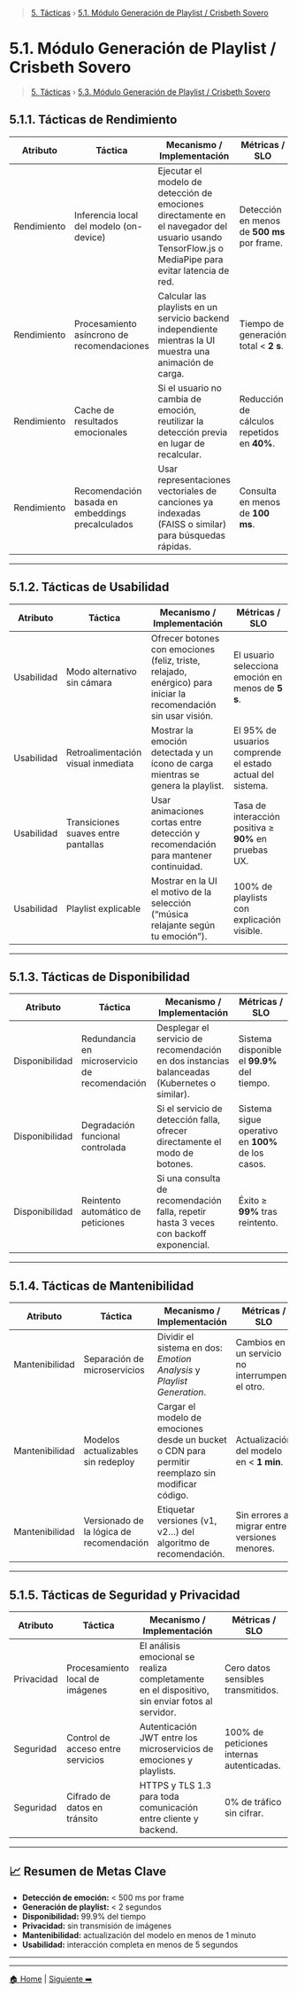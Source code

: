 > [5. Tácticas](../5.md) › [5.1. Módulo Generación de Playlist / Crisbeth Sovero](5.1.md)

# 5.1. Módulo Generación de Playlist / Crisbeth Sovero

> [5. Tácticas](../5.md) › [5.3. Módulo Generación de Playlist / Crisbeth Sovero](5.3.md)

## 5.1.1. Tácticas de Rendimiento

| **Atributo** | **Táctica** | **Mecanismo / Implementación** | **Métricas / SLO** |
|---------------|--------------|--------------------------------|--------------------|
| Rendimiento | Inferencia local del modelo (on-device) | Ejecutar el modelo de detección de emociones directamente en el navegador del usuario usando TensorFlow.js o MediaPipe para evitar latencia de red. | Detección en menos de **500 ms** por frame. |
| Rendimiento | Procesamiento asíncrono de recomendaciones | Calcular las playlists en un servicio backend independiente mientras la UI muestra una animación de carga. | Tiempo de generación total < **2 s**. |
| Rendimiento | Cache de resultados emocionales | Si el usuario no cambia de emoción, reutilizar la detección previa en lugar de recalcular. | Reducción de cálculos repetidos en **40%**. |
| Rendimiento | Recomendación basada en embeddings precalculados | Usar representaciones vectoriales de canciones ya indexadas (FAISS o similar) para búsquedas rápidas. | Consulta en menos de **100 ms**. |

---

## 5.1.2. Tácticas de Usabilidad

| **Atributo** | **Táctica** | **Mecanismo / Implementación** | **Métricas / SLO** |
|---------------|--------------|--------------------------------|--------------------|
| Usabilidad | Modo alternativo sin cámara | Ofrecer botones con emociones (feliz, triste, relajado, enérgico) para iniciar la recomendación sin usar visión. | El usuario selecciona emoción en menos de **5 s**. |
| Usabilidad | Retroalimentación visual inmediata | Mostrar la emoción detectada y un ícono de carga mientras se genera la playlist. | El 95% de usuarios comprende el estado actual del sistema. |
| Usabilidad | Transiciones suaves entre pantallas | Usar animaciones cortas entre detección y recomendación para mantener continuidad. | Tasa de interacción positiva ≥ **90%** en pruebas UX. |
| Usabilidad | Playlist explicable | Mostrar en la UI el motivo de la selección (“música relajante según tu emoción”). | 100% de playlists con explicación visible. |

---

## 5.1.3. Tácticas de Disponibilidad

| **Atributo** | **Táctica** | **Mecanismo / Implementación** | **Métricas / SLO** |
|---------------|--------------|--------------------------------|--------------------|
| Disponibilidad | Redundancia en microservicio de recomendación | Desplegar el servicio de recomendación en dos instancias balanceadas (Kubernetes o similar). | Sistema disponible el **99.9%** del tiempo. |
| Disponibilidad | Degradación funcional controlada | Si el servicio de detección falla, ofrecer directamente el modo de botones. | Sistema sigue operativo en **100%** de los casos. |
| Disponibilidad | Reintento automático de peticiones | Si una consulta de recomendación falla, repetir hasta 3 veces con backoff exponencial. | Éxito ≥ **99%** tras reintento. |

---

## 5.1.4. Tácticas de Mantenibilidad

| **Atributo** | **Táctica** | **Mecanismo / Implementación** | **Métricas / SLO** |
|---------------|--------------|--------------------------------|--------------------|
| Mantenibilidad | Separación de microservicios | Dividir el sistema en dos: *Emotion Analysis* y *Playlist Generation*. | Cambios en un servicio no interrumpen el otro. |
| Mantenibilidad | Modelos actualizables sin redeploy | Cargar el modelo de emociones desde un bucket o CDN para permitir reemplazo sin modificar código. | Actualización del modelo en < **1 min**. |
| Mantenibilidad | Versionado de la lógica de recomendación | Etiquetar versiones (v1, v2…) del algoritmo de recomendación. | Sin errores al migrar entre versiones menores. |

---

## 5.1.5. Tácticas de Seguridad y Privacidad

| **Atributo** | **Táctica** | **Mecanismo / Implementación** | **Métricas / SLO** |
|---------------|--------------|--------------------------------|--------------------|
| Privacidad | Procesamiento local de imágenes | El análisis emocional se realiza completamente en el dispositivo, sin enviar fotos al servidor. | Cero datos sensibles transmitidos. |
| Seguridad | Control de acceso entre servicios | Autenticación JWT entre los microservicios de emociones y playlists. | 100% de peticiones internas autenticadas. |
| Seguridad | Cifrado de datos en tránsito | HTTPS y TLS 1.3 para toda comunicación entre cliente y backend. | 0% de tráfico sin cifrar. |

---

## 📈 Resumen de Metas Clave

- **Detección de emoción:** < 500 ms por frame  
- **Generación de playlist:** < 2 segundos  
- **Disponibilidad:** 99.9% del tiempo  
- **Privacidad:** sin transmisión de imágenes  
- **Mantenibilidad:** actualización del modelo en menos de 1 minuto  
- **Usabilidad:** interacción completa en menos de 5 segundos  

---
---

[🏠 Home](../../README.md) | [Siguiente ➡️](../5.2/5.2.md)